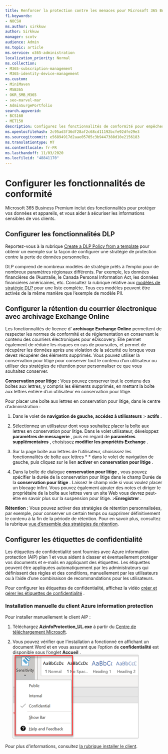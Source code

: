 ```yaml
---
title: Renforcer la protection contre les menaces pour Microsoft 365 Business Premium
f1.keywords:
- NOCSH
ms.author: sirkkuw
author: Sirkkuw
manager: scotv
audience: Admin
ms.topic: article
ms.service: o365-administration
localization_priority: Normal
ms.collection:
- M365-subscription-management
- M365-identity-device-management
ms.custom:
- MiniMaven
- MSB365
- OKR_SMB_M365
- seo-marvel-mar
- AdminSurgePortfolio
search.appverid:
- BCS160
- MET150
description: Configurez les fonctionnalités de conformité pour empêcher toute perte de données et protéger les informations sensibles de vos clients.
ms.openlocfilehash: 2c95ad3f36df28af2c68cd11192bcfe92dfe29e3
ms.sourcegitcommit: e56894917d2aae05705c3b9447388d10e2156183
ms.translationtype: MT
ms.contentlocale: fr-FR
ms.lasthandoff: 11/03/2020
ms.locfileid: "48841170"
---
```

# <a name="set-up-compliance-features"></a>Configurer les fonctionnalités de conformité

Microsoft 365 Business Premium inclut des fonctionnalités pour protéger vos données et appareils, et vous aider à sécuriser les informations sensibles de vos clients.

## <a name="set-up-dlp-features"></a>Configurer les fonctionnalités DLP

Reportez-vous à la rubrique [Create a DLP Policy from a template](https://docs.microsoft.com/microsoft-365/compliance/create-a-dlp-policy-from-a-template) pour obtenir un exemple sur la façon de configurer une stratégie de protection contre la perte de données personnelles. 
  
DLP comprend de nombreux modèles de stratégie prêts à l’emploi pour de nombreux paramètres régionaux différents. Par exemple, les données financières de l’Australie, le Canada Personal Information Act, les données financières américaines, etc. Consultez la rubrique relative aux [modèles de stratégie DLP](https://docs.microsoft.com/microsoft-365/compliance/what-the-dlp-policy-templates-include) pour une liste complète. Tous ces modèles peuvent être activés de la même manière que l’exemple de modèle PII. 
  
## <a name="set-up-email-retention-with-exchange-online-archiving"></a>Configurer la rétention du courrier électronique avec archivage Exchange Online

 Les fonctionnalités de licence d' **archivage Exchange Online** permettent de respecter les normes de conformité et de réglementation en conservant le contenu des courriers électroniques pour eDiscovery. Elle permet également de réduire les risques en cas de poursuites, et permet de récupérer les données après une violation de la sécurité ou lorsque vous devez récupérer des éléments supprimés. Vous pouvez utiliser la conservation pour litige pour conserver tout le contenu d’un utilisateur ou utiliser des stratégies de rétention pour personnaliser ce que vous souhaitez conserver.
  
**Conservation pour litige :** Vous pouvez conserver tout le contenu des boîtes aux lettres, y compris les éléments supprimés, en mettant la boîte aux lettres entière d’un utilisateur en conservation pour litige. 
    
Pour placer une boîte aux lettres en conservation pour litige, dans le centre d’administration :
    
1. Dans le volet de **navigation de gauche, accédez à utilisateurs** \> **actifs** .
    
2. Sélectionnez un utilisateur dont vous souhaitez placer la boîte aux lettres en conservation pour litige. Dans le volet utilisateur, développez **paramètres de messagerie** , puis en regard de **paramètres supplémentaires** , choisissez **modifier les propriétés Exchange** .
    
3. Sur la page boîte aux lettres de l’utilisateur, choisissez les fonctionnalités de boîte aux lettres * * dans le volet de navigation de gauche, puis cliquez sur le lien **activer** en **conservation pour litige** .
    
4. Dans la boîte de dialogue **conservation pour litige** , vous pouvez spécifier la durée de la conservation pour litige dans le champ Durée de la **conservation pour litige** . Laissez le champ vide si vous voulez placer un blocage infini. Vous pouvez également ajouter des notes et diriger le propriétaire de la boîte aux lettres vers un site Web vous devrez peut-être en savoir plus sur la suspension pour litige. \>**Enregistrer** .
    
**Rétention :** Vous pouvez activer des stratégies de rétention personnalisées, par exemple, pour conserver un certain temps ou supprimer définitivement le contenu à la fin de la période de rétention. Pour en savoir plus, consultez la rubrique [vue d’ensemble des stratégies de rétention](https://docs.microsoft.com/microsoft-365/compliance/retention-policies).

## <a name="set-up-sensitivity-labels"></a>Configurer les étiquettes de confidentialité

Les étiquettes de confidentialité sont fournies avec Azure information protection (AIP) plan 1 et vous aident à classer et éventuellement protéger vos documents et e-mails en appliquant des étiquettes. Les étiquettes peuvent être appliquées automatiquement par les administrateurs qui définissent des règles et des conditions, manuellement par les utilisateurs ou à l’aide d’une combinaison de recommandations pour les utilisateurs.

Pour configurer les étiquettes de confidentialité, affichez la vidéo [créer et gérer les étiquettes de confidentialité](https://support.microsoft.com/office/2fb96b54-7dd2-4f0c-ac8d-170790d4b8b9) .



### <a name="install-the-azure-information-protection-client-manually"></a>Installation manuelle du client Azure information protection

Pour installer manuellement le client AIP :

1. Téléchargez **AzinfoProtection_UL.exe** à partir du [Centre de téléchargement Microsoft](https://www.microsoft.com/download/details.aspx?id=53018).
 
2. Vous pouvez vérifier que l’installation a fonctionné en affichant un document Word et en vous assurant que l’option de **confidentialité** est disponible sous l’onglet **Accueil** .
<br/>![Onglet protection dans un document Word.](../media/word-sensitivity.png)

Pour plus d’informations, consultez [la rubrique installer le client](https://docs.microsoft.com/azure/information-protection/infoprotect-tutorial-step3).

